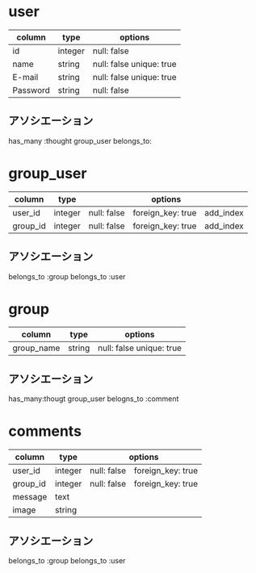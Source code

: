 
# user

|column|type|options|
|----|------|-------|
|id|integer|null: false|
|name|string|null: false unique: true|
|E-mail|string|null: false unique: true|
|Password|string|null: false|

## アソシエーション
has_many :thought group_user
belongs_to:


# group_user

|column|type|options|
|---|-----|------|
|user_id|integer|null: false　foreign_key: true　add_index|
|group_id|integer|null: false　foreign_key: true　add_index|

## アソシエーション
belongs_to :group
belongs_to :user


# group

|column|type|options|
|---|-----|-----|
|group_name|string|null: false unique: true|

## アソシエーション
has_many:thougt group_user
belogns_to :comment


# comments

|column|type|options|
|---|-----|-----|
|user_id|integer|null: false　foreign_key: true|
|group_id|integer|null: false　foreign_key: true|
|message|text||
|image|string||

## アソシエーション
belongs_to :group
belongs_to :user
